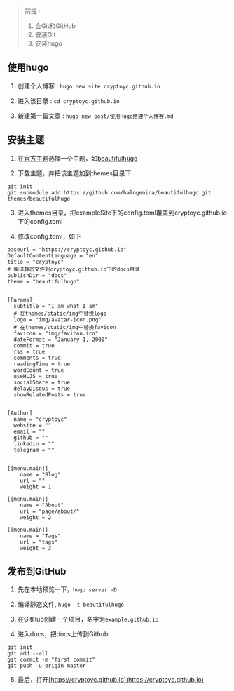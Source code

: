 > 前提 :
>
> 1. 会Git和GitHub
> 2. 安装Git
> 3. 安装hugo

## 使用hugo

1. 创建个人博客 : `hugo new site cryptoyc.github.io`

2. 进入该目录 : `cd cryptoyc.github.io`

3. 新建第一篇文章 : `hugo new post/使用Hugo搭建个人博客.md`

## 安装主题

1. 在[官方主题](https://themes.gohugo.io/)选择一个主题，如[beautifulhugo](https://github.com/halogenica/beautifulhugo)

2. 下载主题，并把该主题加到themes目录下
```shell
git init
git submodule add https://github.com/halogenica/beautifulhugo.git themes/beautifulhugo
```

3. 进入themes目录，把exampleSite下的config.toml覆盖到cryptoyc.github.io下的config.toml

4. 修改config.toml，如下

```shell
baseurl = "https://cryptoyc.github.io"
DefaultContentLanguage = "en"
title = "cryptoyc"
# 编译静态文件到cryptoyc.github.io下的docs目录
publishDir = "docs"
theme = "beautifulhugo"


[Params]
  subtitle = "I am what I am"
  # 在themes/static/img中替换logo
  logo = "img/avatar-icon.png" 
  # 在themes/static/img中替换favicon
  favicon = "img/favicon.ico"
  dateFormat = "January 1, 2000"
  commit = true
  rss = true
  comments = true
  readingTime = true
  wordCount = true
  useHLJS = true
  socialShare = true
  delayDisqus = true
  showRelatedPosts = true


[Author]
  name = "cryptoyc"
  website = ""
  email = ""
  github = ""
  linkedin = ""
  telegram = ""


[[menu.main]]
    name = "Blog"
    url = ""
    weight = 1

[[menu.main]]
    name = "About"
    url = "page/about/"
    weight = 2

[[menu.main]]
    name = "Tags"
    url = "tags"
    weight = 3
```

## 发布到GitHub

1. 先在本地预览一下，`hugo server -D`

2. 编译静态文件, `hugo -t beautifulhugo`

3. 在GitHub创建一个项目，名字为`example.github.io`

4. 进入docs，把docs上传到Github

```
git init
git add --all
git commit -m "first commit"
git push -u origin master
```

5. 最后，打开[https://cryptoyc.github.io](https://cryptoyc.github.io)
